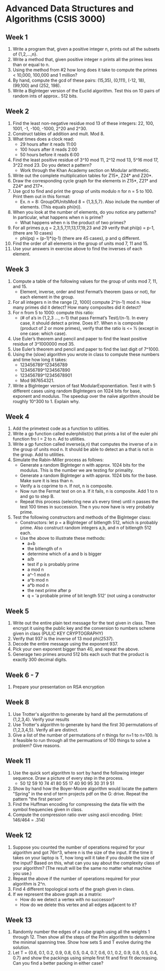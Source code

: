 # Advanced Data Structures and Algorithms (CSIS 3000)


## Week 1
1. Write a program that, given a positive integer n, prints out all the subsets of {1,2,…,n}.
1. Write a method that, given positive integer n prints all the primes less than or equal to n.
1. Using the method from #2 how long does it take to compute the primes < 10,000, 100,000 and 1 million?
1. By hand, compute the gcd of these pairs: (15,35), (0,111), (-12, 18), (99,100) and (252, 198).
1. Write a BigInteger version of the Euclid algorithm. Test this on 10 pairs of random ints of approx.. 512 bits.


## Week 2
1. Find the least non-negative residue mod 13 of these integers: 22, 100, 1001, -1, -100, -1000, 2^20 and 2^30.
1. Construct tables of addition and mult. Mod 8.
1. What times does a clock read:
   - 29 hours after it reads 11:00
   - 100 hours after it reads 2:00
   - 50 hours before it reads 6:00
1. Find the least positive residue of 3^10 mod 11, 2^12 mod 13, 5^16 mod 17, 3^22 mod 23. Do you detect a pattern?
   - Work through the Khan Academy section on Modular arithmetic.
1. Write out the complete multiplication tables for Z15*, Z24* and Z20*.
1. Draw the corresponding cycle graph for the elements in Z15*, Z21* and Z24* and Z17*.
1. Use gcd to find and print the group of units modulo n for n = 5 to 100. Print them out in this format:
   - Ex. n = 8: GroupOfUnitsMod 8 = {1,3,5,7}. Also include the number of elements. (This equals phi(n)).
1. When you look at the number of elements, do you notice any patterns? In particular, what happens when n is prime? 
   - What happens when n is the product of two primes?
1. For all primes p,q = 2,3,5,7,11,13,17,19,23 and 29 verify that phi(p) = p-1, (there are 10 cases)
   - phi(pq) = (p-1)*(q-1) (there are 45 cases), p and q different.
1. Find the order of all elements in the group of units mod 7, 11 and 15.
1. Use your answers in exercise above to find the inverses of each element.


## Week 3
1. Compute a table of the following values for the group of units mod 7, 11, and 15.
   - Element, inverse, order and test Fermat’s theorem (pass or not), for each element in the group.
1. For all integers n in the range [2, 1000] compute 2^(n-1) mod n. How many primes did it detect? How many composites did it detect?
1. For n from 5 to 1000: compute this ratio:
   - (# of a’s in {1,2,3 …, n-1} that pass Fermat’s Test)/(n-1). In every case, it should detect a prime. Does it?. When n is composite (product of 2 or more primes), verify that the ratio is <= ½ (except in one case: which case).
1. Use Euler’s theorem and pencil and paper to find the least positive residue of 3^1000000 mod 35.
1. Use Euler’s theorem and pencil and paper to find the last digit of 7^1000.
1. Using the (slow) algorithm you wrote in class to compute these numbers and time how long it takes:
   - 123456789^123456789
   - 123456789^1234567890
   - 123456789^12345678901
   - Mod 987654321.
1. Write a BigInteger version of fast ModularExponentiation. Test it with 5 different cases using random BigIntegers on 1024 bits for base, exponent and modulus. The speedup over the naïve algorithm should be roughly 10^300 to 1. Explain why.


## Week 4
1. Add the primetest code as a function to utilities.
1. Write a gp function called eulerphilist(n) that prints a list of the euler phi function fro I = 2 to n. Ad to utilities.
1. Write a gp function called inverse(a,n) that computes the inverse of a in the group of units mod n. It should be able to detect an a that is not in the group. Add to utilities.
1. Simulate the Rabin-Miller process as follows:
   - Generate a random BigInteger n with approx. 1024 bits for the modulus. This is the number we are testing for primality.
   - Generate a random BigInteger a with approx. 1024 bits for the base. Make sure it is less than n.
   - Verify a is coprime to n. If not, n is composite.
   - Now run the Fermat test on on a. If it fails, n is composite. Add 1 to n and go to step B.
   - Repeat this process (selecting new a’s every time) until n passes the test 100 times in succession. The n you now have is very probably prime.
1. Test the following constructors and methods of the BigInteger class:
   - Constructors: let p = a BigInteger of bitlength 512, which is probably prime. Also construct random integers a,b, and n of bitlength 512 each.
   - Use the above to illustrate these methods:
     - a+b
     - the bitlength of n
     - determine which of a and b is bigger
     - a/b
     - test if p is probably prime
     - a mod n
     - a^-1 mod n
     - a^b mod n
     - a*b mod n
     - the next prime after p
     - q = 'a probable prime of bit length 512' (not using a constructor


## Week 5
1. Write out the entire plain text message for the text given in class. Then encrypt it using the public key and the conversion to numbers scheme given in class (PULIC KEY CRYPTOGRAPHY)
1. Verify that 937 is the inverse of 13 mod phi(2537).
1. Decode the entire message using the exponent 937.
1. Pick your own exponent bigger than 40, and repeat the above.
1. Generage two primes around 512 bits each such that the product is exactly 300 decimal digits.


## Week 6 - 7
1. Prepare your presentation on RSA encryption


## Week 8
1. Use Trotter's algorithm to generate by hand all the permutations of {1,2,3,4}. Verify your results
1. Use Trotter's algorithm to generate by hand the first 30 permutations of {1,2,3,4,5}. Verify all are distinct.
1. Give a list of the number of permutations of n things for n=1 to n=100. Is it feasible to run through all the permuations of 100 things to solve a problem? Give reasons.


## Week 11
1. Use the quick sort algorithm to sort by hand the following integer sequence. Draw a picture of every step in the process.
   - 50 12 59 10 74 41 80 55 17 40 90 95 30 31 9 51
1. Show by hand how the Boyer-Moore algorithm would locate the pattern "Spring" in the end of term projects pdf on the G: drive. Repeat the pattern "the first person"
1. Find the Huffman encoding for compressing the data file with the symbol frequencies given in class.
1. Compute the compression ratio over using ascii encoding. (Hint: 146/464 = .314)


## Week 12
1. Suppose you counted the number of operations required for your algorithm and got 76n^3, where n is the size of the input. If the time it takes on your laptop is T, how long will it take if you double the size of the input? Based on this, what can you say about the complexity class of your algorithm? (The result will be the same no matter what machine you use.)
1. Repeat the above if the number of operations required for your algorithm is 2^n.
1. Find 4 different topological sorts of the graph given in class.
1. If we represent the above graph as a matrix:
   - How do we detect a vertex with no successor?
   - How do we delete this vertex and all edges adjacent to it?


## Week 13
1. Randomly number the edges of a cube graph using all the weights 1 through 12. Then show all the steps of the Prim algorithm to determine the minimal spanning tree. Show how sets S and T evolve during the solution.
1. Let T = {0.6, 0.1, 0.2, 0.9, 0.8, 0.5, 0.4, 0.7, 0.6, 0.1, 0.2, 0.9, 0.8, 0.5, 0.4, 0.7} and show the packings using simple first fit and first fit decreasing. Can you find a better packing in either case?
